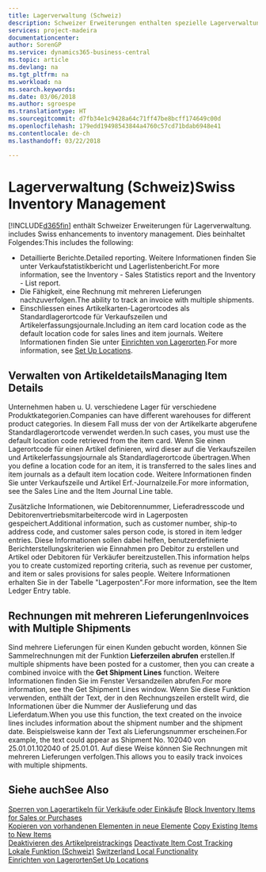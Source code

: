 ```yaml
---
title: Lagerverwaltung (Schweiz)
description: Schweizer Erweiterungen enthalten spezielle Lagerverwaltungsfunktionen.
services: project-madeira
documentationcenter: 
author: SorenGP
ms.service: dynamics365-business-central
ms.topic: article
ms.devlang: na
ms.tgt_pltfrm: na
ms.workload: na
ms.search.keywords: 
ms.date: 03/06/2018
ms.author: sgroespe
ms.translationtype: HT
ms.sourcegitcommit: d7fb34e1c9428a64c71ff47be8bcff174649c00d
ms.openlocfilehash: 179edd19498543844a4760c57cd71bdab6948e41
ms.contentlocale: de-ch
ms.lasthandoff: 03/22/2018

---
```

# <a name="swiss-inventory-management"></a><span data-ttu-id="2ff3d-103">Lagerverwaltung (Schweiz)</span><span class="sxs-lookup"><span data-stu-id="2ff3d-103">Swiss Inventory Management</span></span>
[!INCLUDE[d365fin](../../includes/d365fin_md.md)]<span data-ttu-id="2ff3d-104"> enthält Schweizer Erweiterungen für Lagerverwaltung.</span><span class="sxs-lookup"><span data-stu-id="2ff3d-104"> includes Swiss enhancements to inventory management.</span></span> <span data-ttu-id="2ff3d-105">Dies beinhaltet Folgendes:</span><span class="sxs-lookup"><span data-stu-id="2ff3d-105">This includes the following:</span></span>  

- <span data-ttu-id="2ff3d-106">Detaillierte Berichte.</span><span class="sxs-lookup"><span data-stu-id="2ff3d-106">Detailed reporting.</span></span>  <span data-ttu-id="2ff3d-107">Weitere Informationen finden Sie unter Verkaufstatistikbericht und Lagerlistenbericht.</span><span class="sxs-lookup"><span data-stu-id="2ff3d-107">For more information, see the Inventory - Sales Statistics report and the Inventory - List report.</span></span>  
- <span data-ttu-id="2ff3d-108">Die Fähigkeit, eine Rechnung mit mehreren Lieferungen nachzuverfolgen.</span><span class="sxs-lookup"><span data-stu-id="2ff3d-108">The ability to track an invoice with multiple shipments.</span></span>  
- <span data-ttu-id="2ff3d-109">Einschliessen eines Artikelkarten-Lagerortcodes als Standardlagerortcode für Verkaufszeilen und Artikelerfassungsjournale.</span><span class="sxs-lookup"><span data-stu-id="2ff3d-109">Including an item card location code as the default location code for sales lines and item journals.</span></span> <span data-ttu-id="2ff3d-110">Weitere Informationen finden Sie unter [Einrichten von Lagerorten](../../inventory-how-setup-locations.md).</span><span class="sxs-lookup"><span data-stu-id="2ff3d-110">For more information, see [Set Up Locations](../../inventory-how-setup-locations.md).</span></span> 

## <a name="managing-item-details"></a><span data-ttu-id="2ff3d-111">Verwalten von Artikeldetails</span><span class="sxs-lookup"><span data-stu-id="2ff3d-111">Managing Item Details</span></span>  
<span data-ttu-id="2ff3d-112">Unternehmen haben u. U. verschiedene Lager für verschiedene Produktkategorien.</span><span class="sxs-lookup"><span data-stu-id="2ff3d-112">Companies can have different warehouses for different product categories.</span></span> <span data-ttu-id="2ff3d-113">In diesem Fall muss der von der Artikelkarte abgerufene Standardlagerortcode verwendet werden.</span><span class="sxs-lookup"><span data-stu-id="2ff3d-113">In such cases, you must use the default location code retrieved from the item card.</span></span> <span data-ttu-id="2ff3d-114">Wenn Sie einen Lagerortcode für einen Artikel definieren, wird dieser auf die Verkaufszeilen und Artikelerfassungsjournale als Standardlagerortcode übertragen.</span><span class="sxs-lookup"><span data-stu-id="2ff3d-114">When you define a location code for an item, it is transferred to the sales lines and item journals as a default item location code.</span></span> <span data-ttu-id="2ff3d-115">Weitere Informationen finden Sie unter Verkaufszeile und Artikel Erf.-Journalzeile.</span><span class="sxs-lookup"><span data-stu-id="2ff3d-115">For more information, see the Sales Line and the Item Journal Line table.</span></span>  

<span data-ttu-id="2ff3d-116">Zusätzliche Informationen, wie Debitorennummer, Lieferadresscode und Debitorenvertriebsmitarbeitercode wird in Lagerposten gespeichert.</span><span class="sxs-lookup"><span data-stu-id="2ff3d-116">Additional information, such as customer number, ship-to address code, and customer sales person code, is stored in item ledger entries.</span></span> <span data-ttu-id="2ff3d-117">Diese Informationen sollen dabei helfen, benutzerdefinierte Berichterstellungskriterien wie Einnahmen pro Debitor zu erstellen und Artikel oder Debitoren für Verkäufer bereitzustellen.</span><span class="sxs-lookup"><span data-stu-id="2ff3d-117">This information helps you to create customized reporting criteria, such as revenue per customer, and item or sales provisions for sales people.</span></span> <span data-ttu-id="2ff3d-118">Weitere Informationen erhalten Sie in der Tabelle "Lagerposten".</span><span class="sxs-lookup"><span data-stu-id="2ff3d-118">For more information, see the Item Ledger Entry table.</span></span>  

## <a name="invoices-with-multiple-shipments"></a><span data-ttu-id="2ff3d-119">Rechnungen mit mehreren Lieferungen</span><span class="sxs-lookup"><span data-stu-id="2ff3d-119">Invoices with Multiple Shipments</span></span>  
<span data-ttu-id="2ff3d-120">Sind mehrere Lieferungen für einen Kunden gebucht worden, können Sie Sammelrechnungen mit der Funktion **Lieferzeilen abrufen** erstellen.</span><span class="sxs-lookup"><span data-stu-id="2ff3d-120">If multiple shipments have been posted for a customer, then you can create a combined invoice with the **Get Shipment Lines** function.</span></span> <span data-ttu-id="2ff3d-121">Weitere Informationen finden Sie im Fenster Versandzeilen abrufen.</span><span class="sxs-lookup"><span data-stu-id="2ff3d-121">For more information, see the Get Shipment Lines window.</span></span> <span data-ttu-id="2ff3d-122">Wenn Sie diese Funktion verwenden, enthält der Text, der in den Rechnungszeilen erstellt wird, die Informationen über die Nummer der Auslieferung und das Lieferdatum.</span><span class="sxs-lookup"><span data-stu-id="2ff3d-122">When you use this function, the text created on the invoice lines includes information about the shipment number and the shipment date.</span></span> <span data-ttu-id="2ff3d-123">Beispielsweise kann der Text als Lieferungsnummer erscheinen.</span><span class="sxs-lookup"><span data-stu-id="2ff3d-123">For example, the text could appear as Shipment No.</span></span> <span data-ttu-id="2ff3d-124">102040 von 25.01.01.</span><span class="sxs-lookup"><span data-stu-id="2ff3d-124">102040 of 25.01.01.</span></span> <span data-ttu-id="2ff3d-125">Auf diese Weise können Sie Rechnungen mit mehreren Lieferungen verfolgen.</span><span class="sxs-lookup"><span data-stu-id="2ff3d-125">This allows you to easily track invoices with multiple shipments.</span></span>  

## <a name="see-also"></a><span data-ttu-id="2ff3d-126">Siehe auch</span><span class="sxs-lookup"><span data-stu-id="2ff3d-126">See Also</span></span>  
 <span data-ttu-id="2ff3d-127">[Sperren von Lagerartikeln für Verkäufe oder Einkäufe](how-to-block-inventory-items-for-sales-or-purchases.md) </span><span class="sxs-lookup"><span data-stu-id="2ff3d-127">[Block Inventory Items for Sales or Purchases](how-to-block-inventory-items-for-sales-or-purchases.md) </span></span>  
 <span data-ttu-id="2ff3d-128">[Kopieren von vorhandenen Elementen in neue Elemente](how-to-copy-existing-items-to-new-items.md) </span><span class="sxs-lookup"><span data-stu-id="2ff3d-128">[Copy Existing Items to New Items](how-to-copy-existing-items-to-new-items.md) </span></span>  
 <span data-ttu-id="2ff3d-129">[Deaktivieren des Artikelpreistrackings](how-to-deactivate-item-cost-tracking.md) </span><span class="sxs-lookup"><span data-stu-id="2ff3d-129">[Deactivate Item Cost Tracking](how-to-deactivate-item-cost-tracking.md) </span></span>  
 <span data-ttu-id="2ff3d-130">[Lokale Funktion (Schweiz)](switzerland-local-functionality.md) </span><span class="sxs-lookup"><span data-stu-id="2ff3d-130">[Switzerland Local Functionality](switzerland-local-functionality.md) </span></span>  
 [<span data-ttu-id="2ff3d-131">Einrichten von Lagerorten</span><span class="sxs-lookup"><span data-stu-id="2ff3d-131">Set Up Locations</span></span>](../../inventory-how-setup-locations.md)

